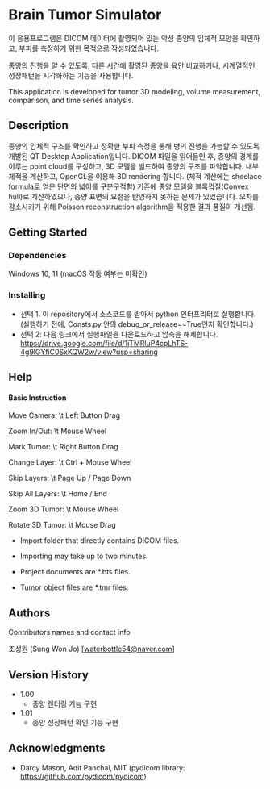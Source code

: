# Brain Tumor Simulator

이 응용프로그램은 DICOM 데이터에 촬영되어 있는 악성 종양의 
입체적 모양을 확인하고, 부피를 측정하기 위한 목적으로 작성되었습니다.

종양의 진행을 알 수 있도록, 다른 시간에 촬영된 종양을 육안 비교하거나,
시계열적인 성장패턴을 시각화하는 기능을 사용합니다.

This application is developed for tumor 3D modeling, volume measurement, 
comparison, and time series analysis.

## Description

종양의 입체적 구조를 확인하고 정확한 부피 측정을 통해 병의 진행을 가늠할 수 있도록 개발된 QT Desktop Application입니다.
DICOM 파일을 읽어들인 후, 종양의 경계를 이루는 point cloud를 구성하고, 3D 모델을 빌드하여 종양의 구조를 파악합니다. 
내부 체적을 계산하고, OpenGL을 이용해 3D rendering 합니다. (체적 계산에는 shoelace formula로 얻은 단면의 넓이를 구분구적함) 
기존에 종양 모델을 볼록껍질(Convex hull)로 계산하였으나, 종양 표면의 요철을 반영하지 못하는 문제가 있었습니다. 
오차를 감소시키기 위해 Poisson reconstruction algorithm을 적용한 결과 품질이 개선됨. 

## Getting Started

### Dependencies

Windows 10, 11
(macOS 작동 여부는 미확인)

### Installing

* 선택 1. 이 repository에서 소스코드를 받아서 python 인터프리터로 실행합니다. (실행하기 전에, Consts.py 안의 debug_or_release==True인지 확인합니다.)
* 선택 2: 다음 링크에서 실행파일을 다운로드하고 압축을 해제합니다. https://drive.google.com/file/d/1jTMRluP4cpLhTS-4g9lGYfiC0SxKQW2w/view?usp=sharing


## Help

#### Basic Instruction

Move Camera: \t Left Button Drag

Zoom In/Out: \t Mouse Wheel

Mark Tumor: \t Right Button Drag

Change Layer: \t Ctrl + Mouse Wheel

Skip Layers: \t Page Up / Page Down

Skip All Layers: \t Home / End

Zoom 3D Tumor: \t Mouse Wheel

Rotate 3D Tumor: \t Mouse Drag

* Import folder that directly contains DICOM files.

* Importing may take up to two minutes.

* Project documents are *.bts files.

* Tumor object files are *.tmr files.

## Authors

Contributors names and contact info

조성원 (Sung Won Jo)
[waterbottle54@naver.com]

## Version History

* 1.00
    * 종양 렌더링 기능 구현
* 1.01
    * 종양 성장패턴 확인 기능 구현

## Acknowledgments

* Darcy Mason, Adit Panchal, MIT (pydicom library: https://github.com/pydicom/pydicom)





